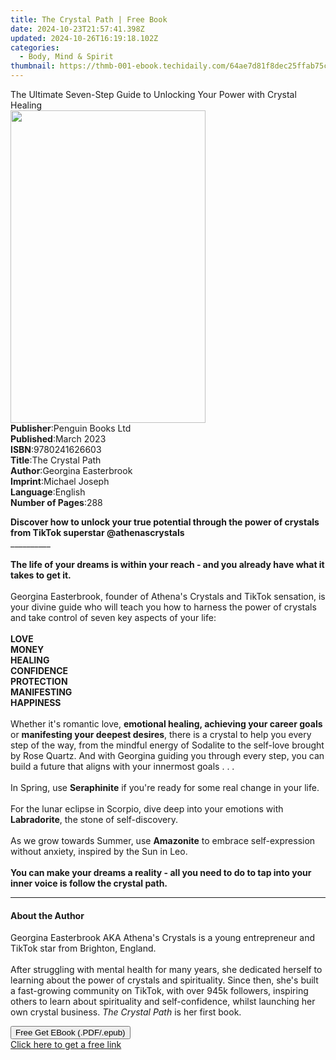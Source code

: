 ```yaml
---
title: The Crystal Path | Free Book
date: 2024-10-23T21:57:41.398Z
updated: 2024-10-26T16:19:18.102Z
categories:
  - Body, Mind & Spirit
thumbnail: https://thmb-001-ebook.techidaily.com/64ae7d81f8dec25ffab75c47a522132526e01ce96bb202944dc0b95bc17c69a6.jpg
---
```

<main id="book-container">
  <div class="flex flex-col">
    <div class="book-brief flex-1 py-6 px-4 sm:p-6 md:py-10 md:px-8">
      <!-- brief-->
      <div class="book-brief-main">
        The Ultimate Seven-Step Guide to Unlocking Your Power with Crystal
        Healing
      </div>
    </div>
    <div
      class="book-meta-info flex-1 grid gap-4 col-start-1 col-end-3 row-start-1 sm:mb-6 sm:grid-cols-4 lg:gap-6 lg:col-start-2 lg:row-end-6 lg:row-span-6 lg:mb-0"
    >
      <div
        class="book-meta-info-left place-content-center mt-4 p-4 text-sm leading-6 col-start-2 col-span-2 dark:text-slate-400"
      >
        <img
          class="w-full h-500 object-cover rounded-lg sm:h-255 sm:col-span-2 lg:col-span-full"
          src="https://img-001-ebook.techidaily.com/61e282813047f7fd82d6a1aeb2b0b545e7d34295417a1edae0250a3fa705667e.jpg"
          alt=""
          width="312"
          height="500"
        />
      </div>
      <div
        class="book-meta-info-right mt-2 col-start-1 row-start-2 col-span-3 self-center"
      >
        <!-- meta data  -->
        <div class="flex flex-col px-4 md:px-8">
          <div class="flex-1">
            <strong>Publisher</strong>:<span class="px-2"
              >Penguin Books Ltd</span
            >
          </div>
          <div class="flex-1">
            <strong>Published</strong>:<span class="px-2">March 2023</span>
          </div>
          <div class="flex-1">
            <strong>ISBN</strong>:<span class="px-2">9780241626603</span>
          </div>
          <div class="flex-1">
            <strong>Title</strong>:<span class="px-2">The Crystal Path</span>
          </div>
          <div class="flex-1">
            <strong>Author</strong>:<span class="px-2"
              >Georgina Easterbrook</span
            >
          </div>
          <div class="flex-1">
            <strong>Imprint</strong>:<span class="px-2">Michael Joseph</span>
          </div>
          <div class="flex-1">
            <strong>Language</strong>:<span class="px-2">English</span>
          </div>
          <div class="flex-1">
            <strong>Number of Pages</strong>:<span class="px-2">288</span>
          </div>
        </div>
      </div>
    </div>
    <div class="book-description flex-1 py-6 px-4 sm:p-6 md:py-10 md:px-8">
      <div class="book-description-main">
        <div accordion-content="" id="description">
          <p>
            <b
              >Discover how to unlock your true potential through the power of
              crystals from TikTok superstar @athenascrystals</b
            ><br />
            __________<br /><br />
            <b
              >The life of your dreams is within your reach - and you already
              have what it takes to get it.</b
            ><br /><br />
            Georgina Easterbrook, founder of Athena's Crystals and TikTok
            sensation, is your divine guide who will teach you how to harness
            the power of crystals and take control of seven key aspects of your
            life:<br /><br />
            <b>LOVE</b><br />
            <b>MONEY</b><br />
            <b>HEALING</b><br />
            <b>CONFIDENCE</b><br />
            <b>PROTECTION</b><br />
            <b>MANIFESTING</b><br />
            <b>HAPPINESS</b><br /><br />
            Whether it's romantic love,
            <b>emotional healing, achieving your career goals</b> or
            <b>manifesting your deepest desires</b>, there is a crystal to help
            you every step of the way, from the mindful energy of Sodalite to
            the self-love brought by Rose Quartz. And with Georgina guiding you
            through every step, you can build a future that aligns with your
            innermost goals . . .<br /><br />In Spring, use
            <b>Seraphinite</b> if you're ready for some real change in your
            life.<br /><br />For the lunar eclipse in Scorpio, dive deep into
            your emotions with <b>Labradorite</b>, the stone of
            self-discovery.<br /><br />As we grow towards Summer, use
            <b>Amazonite</b> to embrace self-expression without anxiety,
            inspired by the Sun in Leo.<br /><br /><b
              >You can make your dreams a reality - all you need to do to tap
              into your inner voice is follow the crystal path.</b
            >
          </p>
        </div>
        <div class="accordion-fader"></div>
      </div>
    </div>
    <div class="book-excerpts flex-1 py-6 px-4 sm:p-6 md:py-10 md:px-8">
      <!-- excerpts-->
      <div class="book-excerpts-main">
        <hr />
        <h4 class="placeholder placeholder-heading">
          <span>About the Author</span>
        </h4>
        <p></p>
        <p>
          Georgina Easterbrook AKA Athena's Crystals is a young entrepreneur and
          TikTok star from Brighton, England.<br /><br />After struggling with
          mental health for many years, she dedicated herself to learning about
          the power of crystals and spirituality. Since then, she's built a
          fast-growing community on TikTok, with over 945k followers, inspiring
          others to learn about spirituality and self-confidence, whilst
          launching her own crystal business. <i>The Crystal Path</i> is her
          first book.
        </p>
        <p></p>
      </div>
    </div>
    <div
      class="book-about-author flex-1 py-6 px-4 sm:p-6 md:py-10 md:px-8"
    ></div>
    <div class="book-free-get flex-1 py-6 px-4 sm:p-6 md:py-10 md:px-8">
      <button
        id="btn-free-get"
        class="bg-blue-500 hover:bg-blue-700 text-white font-bold py-2 px-4 rounded"
      >
        Free Get EBook (.PDF/.epub)
      </button>
      <div id="countdown-display" class="px-2 text-lg mt-2"></div>
      <a
        id="free-link"
        class="hidden bg-blue-500 hover:bg-blue-700 text-white font-bold py-2 px-4 rounded"
        href="https://www.ebooks.com/en-us/book/210704332/the-crystal-path/georgina-easterbrook/"
        target="_blank"
        >Click here to get a free link</a
      >
    </div>
    <script>
      let countdownTime = 0;
      let countdownInterval = null;
      document
        .getElementById('btn-free-get')
        .addEventListener('click', startCountdown);
      function startCountdown() {
        countdownTime = new Date().getTime() + 60000 * 3;
        countdownInterval = setInterval(updateCountdown, 1000);
        document.getElementById('btn-free-get').disabled = true;
        document
          .getElementById('btn-free-get')
          .classList.add('bg-gray-500', 'cursor-not-allowed');
      }
      function updateCountdown() {
        let currentTime = new Date().getTime();
        let timeLeft = countdownTime - currentTime;
        let secondsLeft = Math.floor(timeLeft / 1000);
        document.getElementById('countdown-display').innerHTML =
          `Remaining time: ${secondsLeft} seconds.`;
        if (secondsLeft <= 0) {
          clearInterval(countdownInterval);
          document.getElementById('btn-free-get').classList.add('hidden');
          document.getElementById('free-link').classList.remove('hidden');
          document.getElementById('countdown-display').innerHTML = '';
        }
      }
    </script>
  </div>
</main>

<ins class="adsbygoogle"
      style="display:block"
      data-ad-client="ca-pub-7571918770474297"
      data-ad-slot="8358498916"
      data-ad-format="auto"
      data-full-width-responsive="true"></ins>
    
